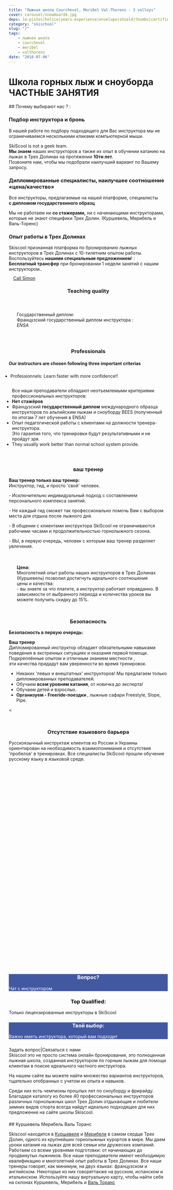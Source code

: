 ```yaml
---
title: "Лыжная школа Courchevel, Meribel Val-Thorens - 3 valleys"
cover: carousel/snowboard4.jpg
deps: lm-pistes|helico|years-experience|envelope|shield|thumbs|certified|guide
category: "skischool"
slug: "/"
tags:
    - лыжная школа
    - courchevel
    - meribel
    - valthorens
date: "2018-07-06"
---
```


# Школа горных лыж и сноуборда ЧАСТНЫЕ ЗАНЯТИЯ

## Почему выбирают нас ? :


<div class="container">
  <!-- Start of First section -->
  <div class="md-grid md-grid--stacked">
<!-- Start Call section 1 -->
<div class="md-cell md-cell--12 md-grid md-grid--no-spacing expertise__container">

  <!-- first col item -->
   <div class="md-cell md-cell--4 md-cell--8-tablet">
<imgtest data="guide.png" height="125" width="200px" directory="pages" alt="Courchevel"></imgtest>
<div class="md-grid md-cell--6-tablet">
 <h3>Подбор инструктора и бронь</h3>
  <p>В нашей работе по подбору подходящего для Вас инструктора мы не ограничиваемся несколькими кликами компьютерной мыши.</p> <p>SkiScool is not a geek team.<br><b>Мы знаем</b> наших инструкторов а также их опыт в обучении катанию на лыжах в Трех Долинах на протяжении <b>10ти лет</b>. <br>
Позвоните нам, чтобы мы подобрали наилучший вариант по Вашему запросу.</p>
  </div>
</div>



<div class="md-cell md-cell--4 md-cell--8-tablet">
 <imgtest data="certified.png" height="125" width="200px" directory="pages" alt="Courchevel"></imgtest>
<div class="md-grid md-cell--6-tablet">
  <h3 class="h3">Дипломированные специалисты, наилучшее соотношение «цена/качество»</h3>
 <p>Все инструкторы, предлагаемые на нашей платформе, 
специалисты <br><b>с дипломом государственного образц</b></p>
 <p>Мы не работаем ни <b>со стажерами,</b> ни с начинающими инструкторами, которые не знают специфики Трех Долин. (Куршевель, Мерибель и Валь-Торенс)
</p>
</div>
</div>
 
<div class="md-cell md-cell--4 md-cell--8-tablet">
  <imgtest data="years-experience.png" height="125" width="200px" directory="pages" alt="Courchevel"></imgtest>
<div class="md-grid md-cell--6-tablet">
  <h3 class="h3">Опыт работы в Трех Долинах</h3>
  <p>Skiscool  признанная платформа по бронированию лыжных инструкторов в Трех Долинах с 10-тилетним опытом работы.<br> Воспользуйтесь <b>нашими специальным предложением</b>! :<br> <b>Бесплатный трансфер</b> при бронировании 1 недели занятий с нашим инструктором..</p>
  </div>
</div> 
</div> 

<div class="md-cell md-cell--12 md-grid md-grid--stacked md-grid--no-spacing">
<!-- Start Call  stacked section -->
<buttontest type="awesome" icon="phone-square h1 md-cell md-cell--12" cls="md-grid btn md-cell md-cell--3 md-cell--2-tablet md-cell--2-phone md-cell--middle" style="margin: 1em;border-radius: 5%;">
<a href="tel:France+33675505209" class="md-grid md-grid--stacked h3" style="line-height: 1;"> Call Simon</a>
</buttontest>



<h3 style="text-align:center;">Teaching quality</h3>
<div class="md-cell md-cell--12 md-cell--8-tablet md-cell--4-phone" style="margin-bottom: 5%;padding: 5%">
<p>Государственный диплом:  <br>Французский государственный диплом инструкторa :  <br>
<span classname="h6"><em>ENSA</em></span></p>
</div>

<h3 style="text-align:center;">Professionals</h3>
<div class="md-grid md-cell md-cell--12" style="margin-bottom: 10%;">
<div class="md-cell md-cell--6-tablet md-cell--9"> 
<h4>Our instructors are chosen following three important criterias</h4>
<ul style="padding: 5px;"><li>Professionnels: Learn faster with more confidence!!</li> </ul>
<ul style="padding: 10px;">Все наши преподаватели обладают неотъемлемыми критериями профессиональных инструкторов:
<li><b>Нет стажёров </b></li>
<li>Французский <b>государственный диплом</b> международного образца инструкторов по альпийским лыжам и сноуборду BEES (полученный по итогам 7 лет обучения в ENSA)</li>
<li>Опыт педагогической работы с клиентами на должности тренерa-инструктора.<br/> Это гарантия того, что тренировки будут результативными и не пройдут зря. </li>
<li>They usually work better than normal school system provide.</li>
</ul>
</div>
<div class="md-grid md-cell md-cell--2-tablet md-cell--3 md-cell--4-phone">
<imgtest data="certified.png" height="75" width="70px" directory="pages" alt="Courchevel" ></imgtest>
</div>
</div>

<h3 style="text-align:center;">ваш тренер</h3>


<div class="md-grid md-cell md-cell--12" style="margin-bottom: 10%;">
<div class="md-grid md-cell md-cell--2-tablet md-cell--3 md-cell--4-phone">
<imgtest data="lm-pistes.jpg" height="125" width="300px" directory="pages" alt="ваш тренер"></imgtest>
</div>

<div class="md-cell md-cell--6-tablet md-cell--9">
<p><b>Ваш тренер только ваш тренер:</b><br> Инструктор, гид, и просто 'свой' человек.</p>
<p>- Исключительно индивидуальный подход с составлением персонального комплекса занятий.</p>
<p> - Не каждый гид сможет так профессионально помочь Вам с выбором места для отдыха после лыжного дня.</p>
<p>- В общении с клиентами инструктора SkiScool не ограничиваются рабочими часами и продолжительностью горнолыжного сезона.</p>
<p>- ВЫ, в первую очередь, человек с которым ваш тренер разделяет увлечения.</p>
</div> 

</div> 


<div style="margin:10% 5%;" class="md-grid md-cell--12 md-cell--middle">
<p class="h3">
<i class="fa fa-quote-left"></i>
<b>Цена:</b><br>Многолетний опыт работы наших инструкторов в Трех Долинах (Куршевель) позволил достигнуть идеального соотношения цены и качества: <br/>- вы знаете за что платите, а инструктор работает оправданно. В зависимости от выбранного периода и количества уроков вы можете получить скидку до 15%.
<i class="fa fa-quote-right"></i>
</p>
</div>

<h3 style="text-align:center;">Безопасность</h3>
<div class="md-grid md-cell md-cell--12" style="margin-bottom: 10%;">
<div class="md-grid md-cell md-cell--2-tablet md-cell--3 md-cell--4-phone">
<imgtest data="helico.jpg" height="125" width="300px" directory="pages" alt="service client"></imgtest>
</div>

<div class="md-cell md-cell--6-tablet md-cell--9">
<p><b>Безопасность в первую очередь:</b></p>
<p><b>Ваш тренер</b><br/>Дипломированный инструктор обладает обязательными навыками поведения в экстренных ситуациях и оказания первой помощи. <br/> Подкреплённые опытом и отличным знанием местности ,<br/> эти качества придадут вам уверенности во время тренировок.<br/></p>
<ul>
<li>Никаких 'левых и внештатных' инструкторов! Мы предлагаем только дипломированных преподавателей. </li>
<li>Обучаем <b>всем уровням катания</b>, от новичка до эксперта!</li><li>Обучаем детей и взрослых.</li>
<li><b>Организуем - Freeride-поездки </b>, лыжные сафари Freestyle, Slope, Pipe.</li>
</ul>
</div>
<
</div>

<!-- Start Section -->
<h3 style="text-align:center;">Отсутствие языкового барьера</h3>
<div class="md-grid md-cell md-cell--12" style="margin-bottom: 10%;">
<div class="md-cell md-cell--6-tablet md-cell--9">

<p>Русскоязычный инструктаж клиентов из России и Украины ориентирован на необходимость взаимопонимания и отсутствия 'пробелов' в тренировках. Все специалисты SkiScool прошли обучение русскому языку в языковой среде.</p>
</div>

<div class="md-grid md-cell md-cell--2-tablet md-cell--3 md-cell--4-phone">
<imgtest data="years-experience.png" height="125" width="300px" directory="pages" alt="Courchevel"></imgtest>
</div>
</div>

<!-- End Section -->


<!-- Start FB Section -->
<div class="md-cell md-cell--middle" style="height: 600px; max-width: 280px;overflow: hidden;">
<reactfb language="ru" newDivName="sel" appId="562112907171338" type="post" desc="Private ski instructor courchevel 1850 Dubai - courchevel"/></reactfb>
</div>
<!-- End FB Section -->


<div class="md-grid md-cell md-cell--12 md-cell--middle">
<div id="questions" style="background-color: rgb(66, 88, 161);flex:1;" class="md-paper md-paper--1 md-grid md-grid--stacked md-cell md-cell--4">
<imgtest data="envelope.jpg" maxwidth="200px" class="boxshad rounded bg-white"  height="125" directory="pages" alt="Courchevel"></imgtest>
<h3 style="color: #fff; text-align:center;">Вопрос?</h3>
<p style="color: #fff;">Чат с инструктором</p>
</div>
 
<div id="topQualification" style="flex:1;" class="md-paper md-paper--1 md-grid md-grid--stacked md-cell md-cell--4">
  <imgtest data="shield.png" maxwidth="200px" class="boxshad rounded bg-white"  height="125" directory="pages" alt="Courchevel"></imgtest>
<h3 style="color: black; text-align:center;">Top Qualified:</h3>
<p>Только лицензированные инструкторы в SkiScool</p>
</div>

<div id="thumbsUp" style="background-color: rgb(66, 88, 161);flex:1;" class="md-grid--stacked md-paper md-paper--1 md-grid md-cell md-cell--4">
  <imgtest data="thumbs.jpg" maxwidth="200px" class="boxshad rounded bg-white"  height="125" directory="pages" alt="Courchevel"></imgtest>
<h3 style="color: #fff; text-align:center;">Твой выбор:</h3>
<p style="color: #fff;">Важно иметь инструктора, который вам подходит</p>
</div>
</div>
 
 
<div style="justify-content:space-around;align-items: center;margin-top: 5%" class="md-paper md-paper--1 md-grid md-cell--middle"><email href="simon_skiscoolO0Ocom?subject=question">Задать вопрос</email><span class="px2">|</span><email href="simon_skiscoolO0Ocom?subject=question">Связаться с нами</email>
</div>


<div class="md-paper" style="margin-bottom: 4%;">
Skiscool это не просто система онлайн бронирования, это полноценная лыжная школа, созданная инструктором по горным лыжам для помощи клиентам в поиске идеального частного инструктора. 

На нашем сайте вы можете найти множество вариантов инструкторов, тщательно отобранных с учетом их опыта и навыков.

Среди них есть чемпионы прошлых лет по сноуборду и фрирайду. Благодаря каталогу из более 40 профессиональных инструкторов различных горнолыжных школ Трех Долин отдыхающие и любители зимних видов спорта всегда найдут идеально подходящее для них предложение на сайте школы Skiscool.
</div>

<!-- End Call  stacked section -->
</div>

<!-- End Call section 1 -->
</div>
<!-- End Section -->
</div>
## Куршевель Мерибель Валь Торанс


Skiscool находится в <a href='Карта/Courchevel' title='Куршевел'>Куршевелe</a> и <a href='Карта/Meribel' title='Мерибел'>Мерибелe</a> в самом сердце Трех Долин, одного из крупнейших горнолыжных курортов в мире. Мы даем уроки катания на лыжах для всей семьи или дружеских компаний. Работаем со всеми уровнями подготовки: от начинающих до  продвинутых лыжников.
Все наши преподаватели имеют необходимую квалификацию и  многолетний опыт работы в Трех Долинах.
Все наши тренеры говорят, как минимум, на двух языках: французском и английском. Некоторые из них говоряттакже на русском, испанском и итальянском.
Используйте нашу виртуальную карту, чтобы найти себя на склонах Куршевель, Мерибель и <a href='Карта/Valthorens' title='Валь-Торанс'>Валь Торанс